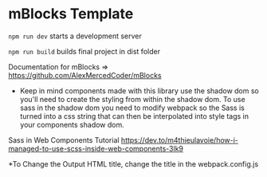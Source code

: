 # mBlocks Template

`npm run dev` starts a development server

`npm run build` builds final project in dist folder

Documentation for mBlocks => https://github.com/AlexMercedCoder/mBlocks

- Keep in mind components made with this library use the shadow dom so you'll need to create the styling from within the shadow dom. To use sass in the shadow dom you need to modify webpack so the Sass is turned into a css string that can then be interpolated into style tags in your components shadow dom.

Sass in Web Components Tutorial
https://dev.to/m4thieulavoie/how-i-managed-to-use-scss-inside-web-components-3lk9

\*To Change the Output HTML title, change the title in the webpack.config.js
